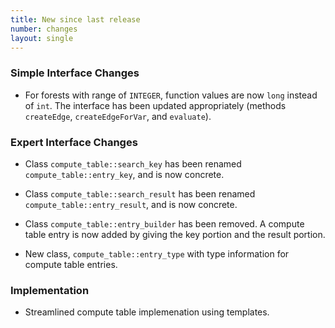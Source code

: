 ```yaml
---
title: New since last release
number: changes
layout: single
---
```


### Simple Interface Changes

* For forests with range of ```INTEGER```,
  function values are now ```long``` instead of ```int```.
  The interface has been updated appropriately
  (methods ```createEdge```, ```createEdgeForVar```, and ```evaluate```).

### Expert Interface Changes

 * Class ```compute_table::search_key```
   has been renamed ```compute_table::entry_key```, and is now concrete.

 * Class ```compute_table::search_result```
   has been renamed ```compute_table::entry_result```, and is now concrete.

 * Class ```compute_table::entry_builder```
   has been removed.  A compute table entry is now added by giving
   the key portion and the result portion.

  * New class, ```compute_table::entry_type```
    with type information for compute table entries.

### Implementation

 * Streamlined compute table implemenation using templates.

